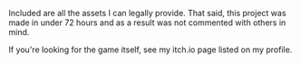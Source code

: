 Included are all the assets I can legally provide. That said, 
this project was made in under 72 hours and as a result was not commented with others 
in mind.

If you're looking for the game itself, see my itch.io page listed on my profile.
